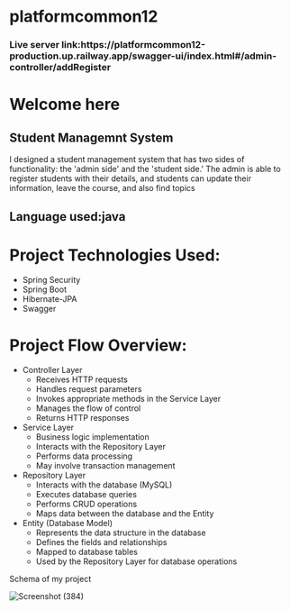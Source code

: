 # platformcommon12
<h3>Live server link:https://platformcommon12-production.up.railway.app/swagger-ui/index.html#/admin-controller/addRegister</h3>
<h1>Welcome here</h1>
<h2>Student Managemnt System</h2>
I designed a student management system that has two sides of functionality: the 'admin side' and the 'student side.' The admin is able to register students with their details, and students can update their information, leave the course, and also find topics

 <h2>Language used:java</h2> 

<h1>Project Technologies Used:</h1>
    <ul>
        <li>Spring Security</li>
        <li>Spring Boot</li>
        <li>Hibernate-JPA</li>
        <li>Swagger</li>
    </ul>

   <h1>Project Flow Overview:</h1>
    <ul>
        <li>Controller Layer
            <ul>
                <li>Receives HTTP requests</li>
                <li>Handles request parameters</li>
                <li>Invokes appropriate methods in the Service Layer</li>
                <li>Manages the flow of control</li>
                <li>Returns HTTP responses</li>
            </ul>
        </li>
        <li>Service Layer
            <ul>
                <li>Business logic implementation</li>
                <li>Interacts with the Repository Layer</li>
                <li>Performs data processing</li>
                <li>May involve transaction management</li>
            </ul>
        </li>
        <li>Repository Layer
            <ul>
                <li>Interacts with the database (MySQL)</li>
                <li>Executes database queries</li>
                <li>Performs CRUD operations</li>
                <li>Maps data between the database and the Entity</li>
            </ul>
        </li>
        <li>Entity (Database Model)
            <ul>
                <li>Represents the data structure in the database</li>
                <li>Defines the fields and relationships</li>
                <li>Mapped to database tables</li>
                <li>Used by the Repository Layer for database operations</li>
            </ul>
        </li>
    </ul>

Schema of my project





![Screenshot (384)](https://github.com/Raushan1234567/platformcommon12/assets/115460955/96903b92-b8b2-4b9f-8868-51a1ce01887d)
